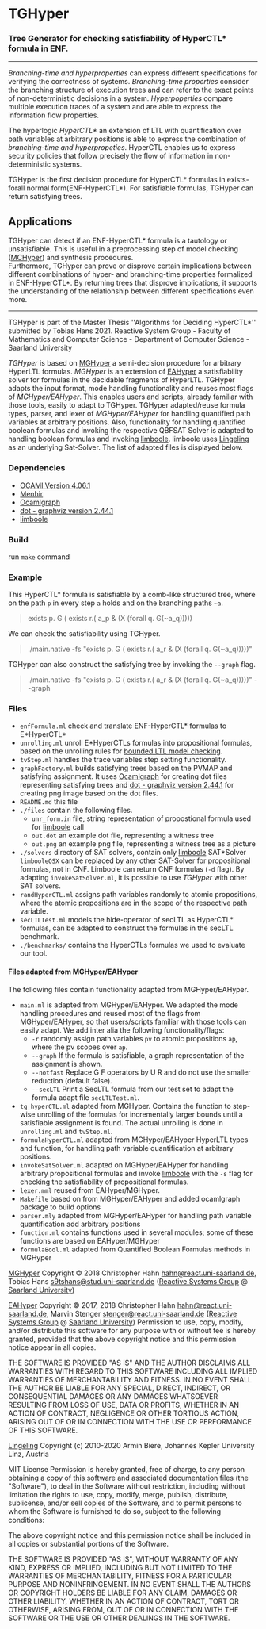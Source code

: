 # TGHyper
### Tree Generator for checking satisfiability of HyperCTL* formula in ENF.
****

*Branching-time and hyperproperties* can express different specifications for verifying the correctness of systems.
*Branching-time properties* consider the branching structure of execution trees and can refer to the exact points of non-deterministic decisions in a system.
*Hyperpoperties* compare multiple execution traces of a system and are able to express the information flow properties.

The hyperlogic *HyperCTL\** an extension of LTL with quantification over path variables at arbitrary positions
is able to express the combination of *branching-time and hyperpropeties*.
HyperCTL enables us to express security policies that follow precisely the flow of information in non-deterministic systems.

TGHyper is the first decision procedure for HyperCTL* formulas in exists-forall normal form(ENF-HyperCTL*).
For satisfiable formulas, TGHyper can return satisfying trees.

## Applications
TGHyper can detect if an ENF-HyperCTL* formula is a tautology or unsatisfiable. 
This is useful in a preprocessing step of model checking ([MCHyper](https://www.react.uni-saarland.de/tools/mchyper/)) 
and synthesis procedures.  
Furthermore, TGHyper can prove or disprove certain implications between different combinations of hyper- and branching-time properties formalized in ENF-HyperCTL*.
By returning trees that disprove implications, it supports the understanding of the relationship between different specifications even more.
***
TGHyper is part of the Master Thesis ''Algorithms for Deciding HyperCTL*'' submitted by Tobias Hans 2021.
Reactive System Group - Faculty of Mathematics and Computer Science -  Department of Computer Science -  Saarland University

*TGHyper* is based on [MGHyper](https://www.react.uni-saarland.de/publications/mghyper.pdf) a semi-decision procedure for arbitrary HyperLTL formulas. 
*MGHyper* is an extension of [EAHyper](https://www.react.uni-saarland.de/tools/eahyper/) a satisfiability solver for formulas in the decidable fragments of HyperLTL.
TGHyper adapts the input format, mode handling functionality and reuses most flags of *MGHyper/EAHyper*. This enables users and scripts, already familiar with those tools,
easily to adapt to TGHyper.
TGHyper adapted/reuse formula types, parser, and lexer of *MGHyper/EAHyper* for handling quantified path variables at arbitrary positions.
Also, functionality for handling quantified boolean formulas and invoking the respective QBFSAT Solver is adapted to handling boolean formulas and invoking [limboole](http://fmv.jku.at/limboole/).
limboole uses [Lingeling](http://fmv.jku.at/lingeling/) as an underlying Sat-Solver.
The list of adapted files is displayed below.


### Dependencies  
* [OCAMl Version 4.06.1](https://opam.ocaml.org/packages/ocaml/ocaml.4.06.1/)
* [Menhir](http://gallium.inria.fr/~fpottier/menhir/)
* [Ocamlgraph](https://opam.ocaml.org/packages/ocamlgraph/ocamlgraph.1.8.8/)
* [dot - graphviz version 2.44.1](https://graphviz.org)
* [limboole](http://fmv.jku.at/limboole/)

### Build
run ``make`` command

### Example
This HyperCTL*  formula is satisfiable by a comb-like structured tree, where on the path ``p`` in every step ``a`` holds and on the branching paths ``~a``.
> exists p. G ( exists r.( a_p & (X (forall q. G(~a_q)))))

We can check the satisfiability using TGHyper.
> ./main.native -fs "exists p. G ( exists r.( a_r & (X (forall q. G(~a_q)))))"

TGHyper can also construct the satisfying tree by invoking the ``--graph`` flag.
> ./main.native -fs "exists p. G ( exists r.( a_r & (X (forall q. G(~a_q)))))" --graph


### Files
* ``enfFormula.ml``     check and translate ENF-HyperCTL\* formulas to E\*HyperCTL\*
* ``unrolling.ml``      unroll E\*HyperCTLs formulas into propositional formulas, based on the unrolling rules for [bounded LTL model checking](http://fmv.jku.at/papers/BiereCimattiClarkeStrichmanZhu-Advances-58-2003-preprint.pdf).
* ``tvStep.ml``         handles the trace variables step setting functionality.
* ``graphFactory.ml``   builds satisfying trees based on the PVMAP and satisfying assignment.
                    It uses [Ocamlgraph](https://opam.ocaml.org/packages/ocamlgraph/ocamlgraph.1.8.8/) for creating dot files representing satisfying trees
                    and [dot - graphviz version 2.44.1](https://graphviz.org) for creating png image based on the dot files.
* ``README.md``         this file
* ``./files``    contain the following files.
    - ``unr_form.in`` file, string representation of propostional formula used for [limboole](http://fmv.jku.at/limboole/) call
    - ``out.dot`` an example dot file, representing a witness tree
    - ``out.png`` an example png file, representing a witness tree as a picture
* ``./solvers``      directory of SAT solvers, contain only [limboole](http://fmv.jku.at/limboole/) SAT*Solver
                    ``limbooleOSX`` can be replaced by any other SAT-Solver for propositional formulas, not in CNF.
                    Limboole can return CNF formulas (``-d`` flag). By adapting ``invokeSatSolver.ml``, it is possible to use *TGHyper* with other SAT solvers.
* ``randHyperCTL.ml`` assigns path variables randomly to atomic propositions, where the atomic propositions are in the scope of the respective path variable. 
* ``secLTLTest.ml``     models the hide-operator of secLTL as HyperCTL* formulas, can be adapted to construct the formulas in the secLTL benchmark.
* ``./benchmarks/`` contains the HyperCTLs formulas we used to evaluate our tool.

#### Files adapted from MGHyper/EAHyper
The following files contain functionality adapted from MGHyper/EAHyper.                    
* ``main.ml`` is adapted from MGHyper/EAHyper. We adapted the mode handling procedures and reused most of the flags from MGHyper/EAHyper, 
            so that users/scripts familiar with those tools can easily adapt.
            We add inter alia the following functionality/flags:
    - ``-r`` randomly assign path variables ``pv`` to atomic propositions ``ap``, where the pv scopes over ``ap``.
    - ``--graph`` If the formula is satisfiable, a graph representation of the assignment is shown.
    - ``--notfast`` Replace G F operators by U R and do not use the smaller reduction (default false).
    - ``--secLTL`` Print a SecLTL formula from our test set to adapt the formula adapt file ``secLTLTest.ml``.
* ``tg_hyperCTL.ml``    adapted from MGHyper. Contains the function to step-wise unrolling of the formulas for incrementally larger bounds until a satisfiable assignment is found.
                            The actual unrolling is done in ``unrolling.ml`` and ``tvStep.ml``.
* ``formulaHyperCTL.ml``    adapted from MGHyper/EAHyper HyperLTL types and function, for handling path variable quantification at arbitrary positions.
* ``invokeSatSolver.ml``    adapted on MGHyper/EAHyper for handling arbitrary propositional formulas and
                            invoke [limboole](http://fmv.jku.at/limboole/) with the ``-s`` flag for checking the satisfiability of propositional formulas.
* ``lexer.mml``  reused from EAHyper/MGHyper.
* ``Makefile``  based on from MGHyper/EAHyper and added ocamlgraph package to build options
* ``parser.mly`` adapted from MGHyper/EAHyper for handling path variable quantification add arbitrary positions
* ``function.ml``     contains functions used in several modules; some of these functions are based on EAHyper/MGHyper
* ``formulaBool.ml`` adapted from Quantified Boolean Formulas methods in MGHyper




[MGHyper](https://www.react.uni-saarland.de/publications/mghyper.pdf) Copyright ©  2018 
Christopher Hahn <hahn@react.uni-saarland.de>, Tobias Hans <s9tshans@stud.uni-saarland.de> ([Reactive Systems Group](https://www.react.uni-saarland.de/) @ [Saarland University](http://www.uni-saarland.de/nc/en/home.html))
  
[EAHyper](https://www.react.uni-saarland.de/tools/eahyper/) Copyright © 2017, 2018 
Christopher Hahn <hahn@react.uni-saarland.de>, Marvin Stenger <stenger@react.uni-saarland.de> ([Reactive Systems Group](https://www.react.uni-saarland.de/) @ [Saarland University](http://www.uni-saarland.de/nc/en/home.html))
Permission to use, copy, modify, and/or distribute this software for any
purpose with or without fee is hereby granted, provided that the above
copyright notice and this permission notice appear in all copies.

THE SOFTWARE IS PROVIDED "AS IS" AND THE AUTHOR DISCLAIMS ALL WARRANTIES
WITH REGARD TO THIS SOFTWARE INCLUDING ALL IMPLIED WARRANTIES OF
MERCHANTABILITY AND FITNESS. IN NO EVENT SHALL THE AUTHOR BE LIABLE FOR
ANY SPECIAL, DIRECT, INDIRECT, OR CONSEQUENTIAL DAMAGES OR ANY DAMAGES
WHATSOEVER RESULTING FROM LOSS OF USE, DATA OR PROFITS, WHETHER IN AN
ACTION OF CONTRACT, NEGLIGENCE OR OTHER TORTIOUS ACTION, ARISING OUT OF
OR IN CONNECTION WITH THE USE OR PERFORMANCE OF THIS SOFTWARE.



[Lingeling](http://fmv.jku.at/lingeling/)
Copyright (c) 2010-2020 Armin Biere, Johannes Kepler University Linz, Austria

MIT License
Permission is hereby granted, free of charge, to any person obtaining a copy
of this software and associated documentation files (the "Software"), to deal
in the Software without restriction, including without limitation the rights
to use, copy, modify, merge, publish, distribute, sublicense, and/or sell
copies of the Software, and to permit persons to whom the Software is
furnished to do so, subject to the following conditions:

The above copyright notice and this permission notice shall be included in all
copies or substantial portions of the Software.

THE SOFTWARE IS PROVIDED "AS IS", WITHOUT WARRANTY OF ANY KIND, EXPRESS OR
IMPLIED, INCLUDING BUT NOT LIMITED TO THE WARRANTIES OF MERCHANTABILITY,
FITNESS FOR A PARTICULAR PURPOSE AND NONINFRINGEMENT. IN NO EVENT SHALL THE
AUTHORS OR COPYRIGHT HOLDERS BE LIABLE FOR ANY CLAIM, DAMAGES OR OTHER
LIABILITY, WHETHER IN AN ACTION OF CONTRACT, TORT OR OTHERWISE, ARISING FROM,
OUT OF OR IN CONNECTION WITH THE SOFTWARE OR THE USE OR OTHER DEALINGS IN THE
SOFTWARE.

                                                                              
